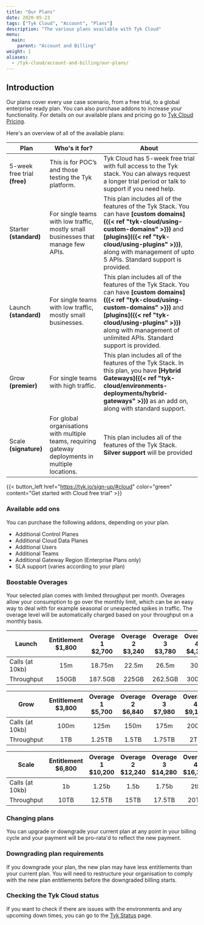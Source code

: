 ```yaml
---
title: "Our Plans"
date: 2020-05-23
tags: ["Tyk Cloud", "Account", "Plans"]
description: "The various plans available with Tyk Cloud"
menu:
  main:
    parent: "Account and Billing"
weight: 1
aliases:
  - /tyk-cloud/account-and-billing/our-plans/
---
```


## Introduction

Our plans cover every use case scenario, from a free trial, to a global enterprise ready plan. You can also purchase addons to increase your functionality. For details on our available plans and pricing go to [Tyk Cloud Pricing](https://tyk.io/price-comparison/).

Here's an overview of all of the available plans:

| **Plan**          | **Who's it for?**                                                                   | **About**                                                                                                                                                                                                                                                                                                                                         |
| ----------------- | ----------------------------------------------------------------------------------- | ------------------------------------------------------------------------------------------------------------------------------------------------------------------------------------------------------------------------------------------------------------------------------------------------------------------------------------------------- |
| 5-week free trial **(free)** | This is for POC’s and those testing the Tyk platform.                               | Tyk Cloud has 5-week free trial with full access to the Tyk stack. You can always request a longer trial period or talk to support if you need help. |
| Starter **(standard)**  | For single teams with low traffic, mostly small businesses that manage few APIs. | This plan includes all of the features of the Tyk Stack. You can have **[custom domains]({{< ref "tyk-cloud/using-custom-domains" >}})** and **[plugins]({{< ref "tyk-cloud/using-plugins" >}})**, along with management of upto 5 APIs. Standard support is provided.|
| Launch **(standard)** | For single teams with low traffic, mostly small businesses. | This plan includes all of the features of the Tyk Stack. You can have **[custom domains]({{< ref "tyk-cloud/using-custom-domains" >}})** and **[plugins]({{< ref "tyk-cloud/using-plugins" >}})** along with management of unlimited APIs. Standard support is provided. |
| Grow **(premier)** | For single teams with high traffic. | This plan includes all of the features of the Tyk Stack. In this plan, you have **[Hybrid Gateways]({{< ref "tyk-cloud/environments-deployments/hybrid-gateways" >}})** as an add on, along with standard support. |
| Scale **(signature)** | For global organisations with multiple teams, requiring gateway deployments in multiple locations. | This plan includes all of the features of the Tyk Stack. **Silver support** will be provided |


{{< button_left href="https://tyk.io/sign-up/#cloud" color="green" content="Get started with Cloud free trial" >}}

### Available add ons

You can purchase the following addons, depending on your plan.

- Additional Control Planes
- Additional Cloud Data Planes
- Additional Users
- Additional Teams
- Additional Gateway Region (Enterprise Plans only)
- SLA support (varies according to your plan)

### Boostable Overages

Your selected plan comes with limited throughput per month. Overages allow your consumption to go over the monthly limit, which can be an easy way to deal with for example seasonal or unexpected spikes in traffic. The overage level will be automatically charged based on your throughput on a monthly basis.

| Launch          | Entitlement $1,800 | Overage 1 $2,700 | Overage 2 $3,240 | Overage 3 $3,780 | Overage 4 $4,320 |
| --------------- | :----------------: | :--------------: | :--------------: | :--------------: | :--------------: |
| Calls (at 10kb) |        15m         |      18.75m      |      22.5m       |      26.5m       |       30m        |
| Throughput      |       150GB        |     187.5GB      |      225GB       |     262.5GB      |      300GB       |

| Grow            | Entitlement $3,800 | Overage 1 $5,700 | Overage 2 $6,840 | Overage 3 $7,980 | Overage 4 $9,120 |
| --------------- | :----------------: | :--------------: | :--------------: | :--------------: | :--------------: |
| Calls (at 10kb) |        100m        |       125m       |       150m       |       175m       |       200m       |
| Throughput      |        1TB         |      1.25TB      |      1.5TB       |      1.75TB      |       2TB        |

| Scale           | Entitlement $6,800 | Overage 1 $10,200 | Overage 2 $12,240 | Overage 3 $14,280 | Overage 4 $16,320 |
| --------------- | :----------------: | :---------------: | :---------------: | :---------------: | :---------------: |
| Calls (at 10kb) |         1b         |       1.25b       |       1.5b        |       1.75b       |        2tb        |
| Throughput      |        10TB        |      12.5TB       |       15TB        |      17.5TB       |       20TB        |

### Changing plans

You can upgrade or downgrade your current plan at any point in your billing cycle and your payment will be pro-rata'd to reflect the new payment.

### Downgrading plan requirements

If you downgrade your plan, the new plan may have less entitlements than your current plan. You will need to restructure your organisation to comply with the new plan entitlements before the downgraded billing starts.

### Checking the Tyk Cloud status

If you want to check if there are issues with the environments and any upcoming down times, you can go to the [Tyk Status](https://status.tyk.io/) page.

